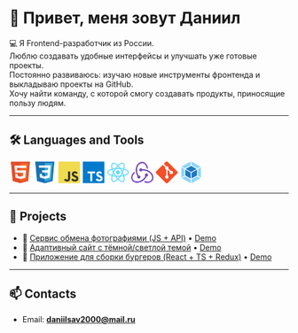 # 👋 Привет, меня зовут Даниил

💻 Я Frontend-разработчик из России.  
Люблю создавать удобные интерфейсы и улучшать уже готовые проекты.  
Постоянно развиваюсь: изучаю новые инструменты фронтенда и выкладываю проекты на GitHub.  
Хочу найти команду, с которой смогу создавать продукты, приносящие пользу людям.

---

## 🛠 Languages and Tools
<p align="left">
  <img src="https://raw.githubusercontent.com/devicons/devicon/master/icons/html5/html5-original.svg" alt="html5" width="40" height="40"/>
  <img src="https://raw.githubusercontent.com/devicons/devicon/master/icons/css3/css3-original.svg" alt="css3" width="40" height="40"/>
  <img src="https://raw.githubusercontent.com/devicons/devicon/master/icons/javascript/javascript-original.svg" alt="javascript" width="40" height="40"/>
  <img src="https://raw.githubusercontent.com/devicons/devicon/master/icons/typescript/typescript-original.svg" alt="typescript" width="40" height="40"/>
  <img src="https://raw.githubusercontent.com/devicons/devicon/master/icons/react/react-original.svg" alt="react" width="40" height="40"/>
  <img src="https://raw.githubusercontent.com/devicons/devicon/master/icons/redux/redux-original.svg" alt="redux" width="40" height="40"/>
  <img src="https://raw.githubusercontent.com/devicons/devicon/master/icons/git/git-original.svg" alt="git" width="40" height="40"/>
  <img src="https://raw.githubusercontent.com/devicons/devicon/master/icons/webpack/webpack-original.svg" alt="webpack" width="40" height="40"/>
</p>

---

## 📂 Projects
- 🔗 [Сервис обмена фотографиями (JS + API)](https://github.com/aaaaaaaaaaa11111111111/mesto-project-ff) • [Demo](https://aaaaaaaaaaa11111111111.github.io/mesto-project-ff/)  
- 🔗 [Адаптивный сайт с тёмной/светлой темой](https://github.com/aaaaaaaaaaa11111111111/slozhno-sosredotochitsya) • [Demo](https://aaaaaaaaaaa11111111111.github.io/slozhno-sosredotochitsya/)  
- 🔗 [Приложение для сборки бургеров (React + TS + Redux)](https://github.com/aaaaaaaaaaa11111111111/stellar-burgers) • [Demo](https://aaaaaaaaaaa11111111111.github.io/stellar-burgers/) 

---

## 📫 Contacts
- Email: **daniilsav2000@mail.ru**
<!--
**aaaaaaaaaaa11111111111/aaaaaaaaaaa11111111111** is a ✨ _special_ ✨ repository because its `README.md` (this file) appears on your GitHub profile.

Here are some ideas to get you started:

- 🔭 I’m currently working on ...
- 🌱 I’m currently learning ...
- 👯 I’m looking to collaborate on ...
- 🤔 I’m looking for help with ...
- 💬 Ask me about ...
- 📫 How to reach me: ...
- 😄 Pronouns: ...
- ⚡ Fun fact: ...
-->
